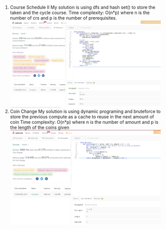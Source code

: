 1. Course Schedule II
   My solution is using dfs and hash set() to store the taken and the cycle course.
   Time complexity: O(n\*p) where n is the number of crs and p is the number of prerequisites.
   ![Course Schedule Solution](https://github.com/AnhLamTruong/LeetCode/blob/master/CS497/Course%20Schedule.jpg)
2. Coin Change
   My solution is using dynamic programing and bruteforce to store the previous compute as a cache to reuse in the next amount of coin
   Time complexity: O(n\*p) where n is the number of amount and p is the length of the coins given
   ![Coin Change](https://github.com/AnhLamTruong/LeetCode/blob/master/CS497/Coin%20Change.jpg)
